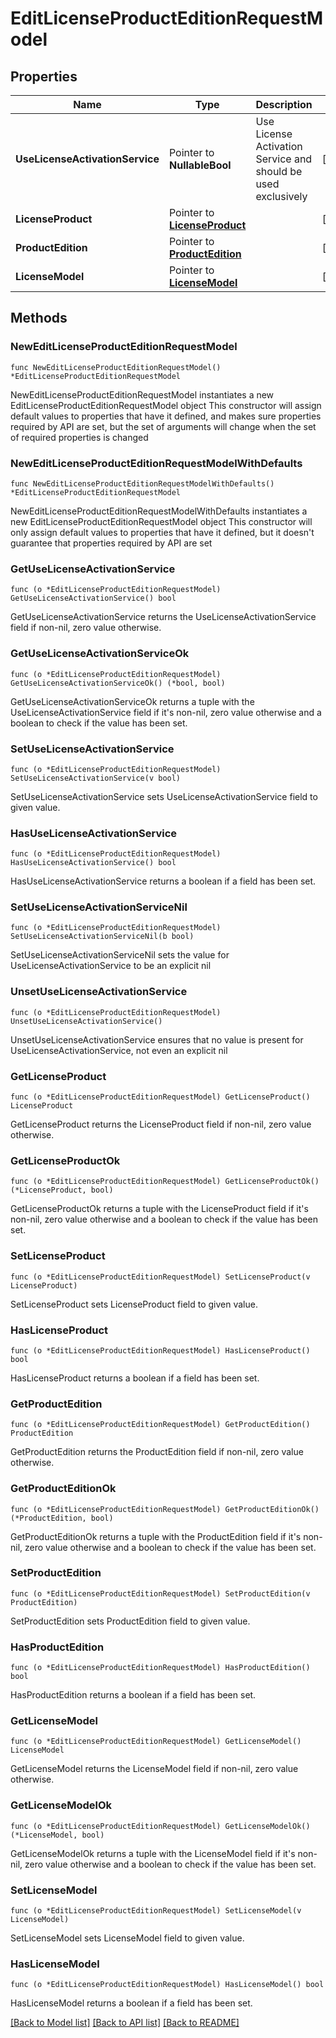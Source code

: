 # EditLicenseProductEditionRequestModel

## Properties

Name | Type | Description | Notes
------------ | ------------- | ------------- | -------------
**UseLicenseActivationService** | Pointer to **NullableBool** | Use License Activation Service and should be used exclusively | [optional] 
**LicenseProduct** | Pointer to [**LicenseProduct**](LicenseProduct.md) |  | [optional] 
**ProductEdition** | Pointer to [**ProductEdition**](ProductEdition.md) |  | [optional] 
**LicenseModel** | Pointer to [**LicenseModel**](LicenseModel.md) |  | [optional] 

## Methods

### NewEditLicenseProductEditionRequestModel

`func NewEditLicenseProductEditionRequestModel() *EditLicenseProductEditionRequestModel`

NewEditLicenseProductEditionRequestModel instantiates a new EditLicenseProductEditionRequestModel object
This constructor will assign default values to properties that have it defined,
and makes sure properties required by API are set, but the set of arguments
will change when the set of required properties is changed

### NewEditLicenseProductEditionRequestModelWithDefaults

`func NewEditLicenseProductEditionRequestModelWithDefaults() *EditLicenseProductEditionRequestModel`

NewEditLicenseProductEditionRequestModelWithDefaults instantiates a new EditLicenseProductEditionRequestModel object
This constructor will only assign default values to properties that have it defined,
but it doesn't guarantee that properties required by API are set

### GetUseLicenseActivationService

`func (o *EditLicenseProductEditionRequestModel) GetUseLicenseActivationService() bool`

GetUseLicenseActivationService returns the UseLicenseActivationService field if non-nil, zero value otherwise.

### GetUseLicenseActivationServiceOk

`func (o *EditLicenseProductEditionRequestModel) GetUseLicenseActivationServiceOk() (*bool, bool)`

GetUseLicenseActivationServiceOk returns a tuple with the UseLicenseActivationService field if it's non-nil, zero value otherwise
and a boolean to check if the value has been set.

### SetUseLicenseActivationService

`func (o *EditLicenseProductEditionRequestModel) SetUseLicenseActivationService(v bool)`

SetUseLicenseActivationService sets UseLicenseActivationService field to given value.

### HasUseLicenseActivationService

`func (o *EditLicenseProductEditionRequestModel) HasUseLicenseActivationService() bool`

HasUseLicenseActivationService returns a boolean if a field has been set.

### SetUseLicenseActivationServiceNil

`func (o *EditLicenseProductEditionRequestModel) SetUseLicenseActivationServiceNil(b bool)`

 SetUseLicenseActivationServiceNil sets the value for UseLicenseActivationService to be an explicit nil

### UnsetUseLicenseActivationService
`func (o *EditLicenseProductEditionRequestModel) UnsetUseLicenseActivationService()`

UnsetUseLicenseActivationService ensures that no value is present for UseLicenseActivationService, not even an explicit nil
### GetLicenseProduct

`func (o *EditLicenseProductEditionRequestModel) GetLicenseProduct() LicenseProduct`

GetLicenseProduct returns the LicenseProduct field if non-nil, zero value otherwise.

### GetLicenseProductOk

`func (o *EditLicenseProductEditionRequestModel) GetLicenseProductOk() (*LicenseProduct, bool)`

GetLicenseProductOk returns a tuple with the LicenseProduct field if it's non-nil, zero value otherwise
and a boolean to check if the value has been set.

### SetLicenseProduct

`func (o *EditLicenseProductEditionRequestModel) SetLicenseProduct(v LicenseProduct)`

SetLicenseProduct sets LicenseProduct field to given value.

### HasLicenseProduct

`func (o *EditLicenseProductEditionRequestModel) HasLicenseProduct() bool`

HasLicenseProduct returns a boolean if a field has been set.

### GetProductEdition

`func (o *EditLicenseProductEditionRequestModel) GetProductEdition() ProductEdition`

GetProductEdition returns the ProductEdition field if non-nil, zero value otherwise.

### GetProductEditionOk

`func (o *EditLicenseProductEditionRequestModel) GetProductEditionOk() (*ProductEdition, bool)`

GetProductEditionOk returns a tuple with the ProductEdition field if it's non-nil, zero value otherwise
and a boolean to check if the value has been set.

### SetProductEdition

`func (o *EditLicenseProductEditionRequestModel) SetProductEdition(v ProductEdition)`

SetProductEdition sets ProductEdition field to given value.

### HasProductEdition

`func (o *EditLicenseProductEditionRequestModel) HasProductEdition() bool`

HasProductEdition returns a boolean if a field has been set.

### GetLicenseModel

`func (o *EditLicenseProductEditionRequestModel) GetLicenseModel() LicenseModel`

GetLicenseModel returns the LicenseModel field if non-nil, zero value otherwise.

### GetLicenseModelOk

`func (o *EditLicenseProductEditionRequestModel) GetLicenseModelOk() (*LicenseModel, bool)`

GetLicenseModelOk returns a tuple with the LicenseModel field if it's non-nil, zero value otherwise
and a boolean to check if the value has been set.

### SetLicenseModel

`func (o *EditLicenseProductEditionRequestModel) SetLicenseModel(v LicenseModel)`

SetLicenseModel sets LicenseModel field to given value.

### HasLicenseModel

`func (o *EditLicenseProductEditionRequestModel) HasLicenseModel() bool`

HasLicenseModel returns a boolean if a field has been set.


[[Back to Model list]](../README.md#documentation-for-models) [[Back to API list]](../README.md#documentation-for-api-endpoints) [[Back to README]](../README.md)


